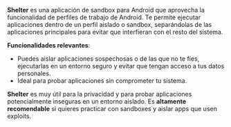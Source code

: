 **Shelter** es una aplicación de sandbox para Android que aprovecha la funcionalidad de perfiles de trabajo de Android. Te permite ejecutar aplicaciones dentro de un perfil aislado o sandbox, separándolas de las aplicaciones principales para evitar que interfieran con el resto del sistema.

**Funcionalidades relevantes**:
- Puedes aislar aplicaciones sospechosas o de las que no te fíes, ejecutarlas en un entorno seguro y evitar que tengan acceso a tus datos personales.
- Ideal para probar aplicaciones sin comprometer tu sistema.

**Shelter** es muy útil para la privacidad y para probar aplicaciones potencialmente inseguras en un entorno aislado. Es **altamente recomendable** si quieres practicar con sandboxes y aislar apps que usen exploits.